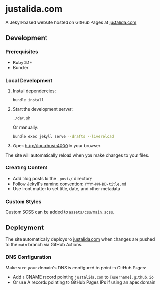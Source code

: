 # justalida.com

A Jekyll-based website hosted on GitHub Pages at [justalida.com](https://justalida.com).

## Development

### Prerequisites

- Ruby 3.1+
- Bundler

### Local Development

1. Install dependencies:
   ```bash
   bundle install
   ```

2. Start the development server:
   ```bash
   ./dev.sh
   ```
   
   Or manually:
   ```bash
   bundle exec jekyll serve --drafts --livereload
   ```

3. Open [http://localhost:4000](http://localhost:4000) in your browser

The site will automatically reload when you make changes to your files.

### Creating Content

- Add blog posts to the `_posts/` directory
- Follow Jekyll's naming convention: `YYYY-MM-DD-title.md`
- Use front matter to set title, date, and other metadata

### Custom Styles

Custom SCSS can be added to `assets/css/main.scss`.

## Deployment

The site automatically deploys to [justalida.com](https://justalida.com) when changes are pushed to the `main` branch via GitHub Actions.

### DNS Configuration

Make sure your domain's DNS is configured to point to GitHub Pages:
- Add a CNAME record pointing `justalida.com` to `[username].github.io`
- Or use A records pointing to GitHub Pages IPs if using an apex domain
